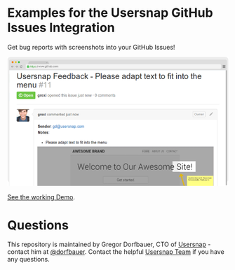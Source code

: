 Examples for the Usersnap GitHub Issues Integration
===================================================

Get bug reports with screenshots into your GitHub Issues!

[![Usersnap GitHub](browser_github.png)](https://usersnap.com/github?gat=gh)

[See the working Demo](http://grexi.github.io/gh-issues/).

Questions
=========

This repository is maintained by Gregor Dorfbauer, CTO of [Usersnap](https://usersnap.com/?gat=gh) - contact him at [@dorfbauer](https://twitter.com/dorfbauer).
Contact the helpful [Usersnap Team](https://usersnap.com/help?gat=gh) if you have any questions.
